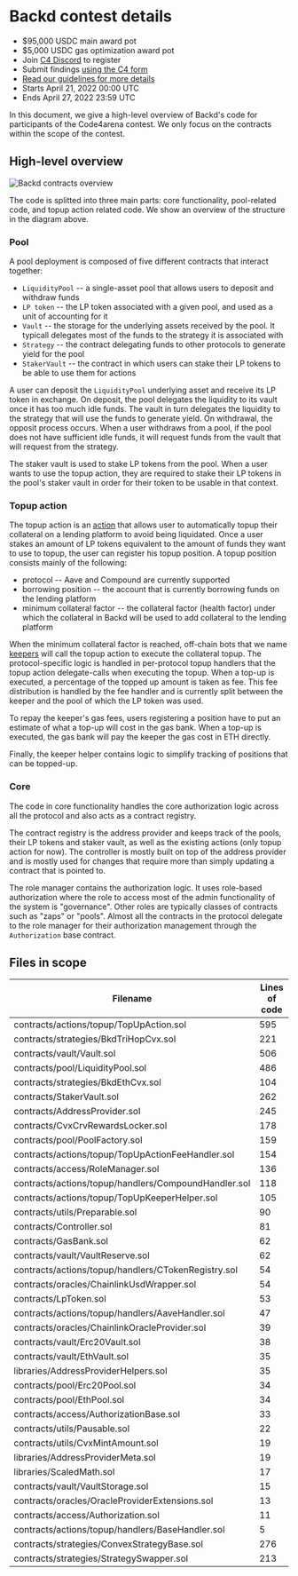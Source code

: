 # Backd contest details

- $95,000 USDC main award pot
- $5,000 USDC gas optimization award pot
- Join [C4 Discord](https://discord.gg/code4rena) to register
- Submit findings [using the C4 form](https://code4rena.com/contests/2022-04-Backd-contest/submit)
- [Read our guidelines for more details](https://docs.code4rena.com/roles/wardens)
- Starts April 21, 2022 00:00 UTC
- Ends April 27, 2022 23:59 UTC

In this document, we give a high-level overview of Backd's code for participants of the Code4arena contest.
We only focus on the contracts within the scope of the contest.

## High-level overview

![Backd contracts overview](https://user-images.githubusercontent.com/1436271/164278494-87fdd3ca-4213-4be8-b125-d26ae2ab993e.png)

The code is splitted into three main parts: core functionality, pool-related code, and topup action related code. We show an overview of the structure in the diagram above.


### Pool

A pool deployment is composed of five different contracts that interact together: 

* `LiquidityPool` -- a single-asset pool that allows users to deposit and withdraw funds
* `LP token` -- the LP token associated with a given pool, and used as a unit of accounting for it
* `Vault` -- the storage for the underlying assets received by the pool. It typicall delegates most of the funds to the strategy it is associated with
* `Strategy` -- the contract delegating funds to other protocols to generate yield for the pool
* `StakerVault` -- the contract in which users can stake their LP tokens to be able to use them for actions

A user can deposit the `LiquidityPool` underlying asset and receive its LP token in exchange. On deposit, the pool delegates the liquidity to its vault once it has too much idle funds. The vault in turn delegates the liquidity to the strategy that will use the funds to generate yield.
On withdrawal, the opposit process occurs. When a user withdraws from a pool, if the pool does not have sufficient idle funds, it will request funds from the vault that will request from the strategy.

The staker vault is used to stake LP tokens from the pool. When a user wants to use the topup action, they are required to stake their LP tokens in the pool's staker vault in order for their token to be usable in that context.


### Topup action

The topup action is an [action](https://docs.backd.fund/protocol-architecture/actions) that allows user to automatically topup their collateral on a lending platform to avoid being liquidated. 
Once a user stakes an amount of LP tokens equivalent to the amount of funds they want to use to topup, the user can register his topup position. A topup position consists mainly of the following:

* protocol -- Aave and Compound are currently supported
* borrowing position -- the account that is currently borrowing funds on the lending platform
* minimum collateral factor -- the collateral factor (health factor) under which the collateral in Backd will be used to add collateral to the lending platform

When the minimum collateral factor is reached, off-chain bots that we name [keepers](https://docs.backd.fund/protocol-architecture/backd-keepers) will call the topup action to execute the collateral topup.
The protocol-specific logic is handled in per-protocol topup handlers that the topup action delegate-calls when executing the topup.
When a top-up is executed, a percentage of the topped up amount is taken as fee. This fee distribution is handled by the fee handler and is currently split between the keeper and the pool of which the LP token was used.

To repay the keeper's gas fees, users registering a position have to put an estimate of what a top-up will cost in the gas bank.
When a top-up is executed, the gas bank will pay the keeper the gas cost in ETH directly.

Finally, the keeper helper contains logic to simplify tracking of positions that can be topped-up.


### Core

The code in core functionality handles the core authorization logic across all the protocol and also acts as a contract registry.

The contract registry is the address provider and keeps track of the pools, their LP tokens and staker vault, as well as the existing actions (only topup action for now).
The controller is mostly built on top of the address provider and is mostly used for changes that require more than simply updating a contract that is pointed to.

The role manager contains the authorization logic. It uses role-based authorization where the role to access most of the admin functionality of the system is "governance". Other roles are typically classes of contracts such as "zaps" or "pools".
Almost all the contracts in the protocol delegate to the role manager for their authorization management through the `Authorization` base contract.


## Files in scope


Filename | Lines of code
---------|---------------
contracts/actions/topup/TopUpAction.sol | 595
contracts/strategies/BkdTriHopCvx.sol | 221
contracts/vault/Vault.sol | 506
contracts/pool/LiquidityPool.sol | 486
contracts/strategies/BkdEthCvx.sol | 104
contracts/StakerVault.sol | 262
contracts/AddressProvider.sol | 245
contracts/CvxCrvRewardsLocker.sol | 178
contracts/pool/PoolFactory.sol | 159
contracts/actions/topup/TopUpActionFeeHandler.sol | 154
contracts/access/RoleManager.sol | 136
contracts/actions/topup/handlers/CompoundHandler.sol | 118
contracts/actions/topup/TopUpKeeperHelper.sol | 105
contracts/utils/Preparable.sol | 90
contracts/Controller.sol | 81
contracts/GasBank.sol | 62
contracts/vault/VaultReserve.sol | 62
contracts/actions/topup/handlers/CTokenRegistry.sol | 54
contracts/oracles/ChainlinkUsdWrapper.sol | 54
contracts/LpToken.sol | 53
contracts/actions/topup/handlers/AaveHandler.sol | 47
contracts/oracles/ChainlinkOracleProvider.sol | 39
contracts/vault/Erc20Vault.sol | 38
contracts/vault/EthVault.sol | 35
libraries/AddressProviderHelpers.sol | 35
contracts/pool/Erc20Pool.sol | 34
contracts/pool/EthPool.sol | 34
contracts/access/AuthorizationBase.sol | 33
contracts/utils/Pausable.sol | 22
contracts/utils/CvxMintAmount.sol | 19
libraries/AddressProviderMeta.sol | 19
libraries/ScaledMath.sol | 17
contracts/vault/VaultStorage.sol | 15
contracts/oracles/OracleProviderExtensions.sol | 13
contracts/access/Authorization.sol | 11
contracts/actions/topup/handlers/BaseHandler.sol | 5
contracts/strategies/ConvexStrategyBase.sol | 276
contracts/strategies/StrategySwapper.sol | 213
